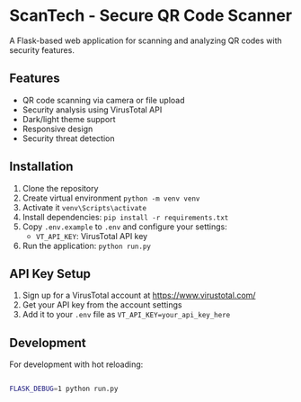 # ScanTech - Secure QR Code Scanner

A Flask-based web application for scanning and analyzing QR codes with security features.

## Features

- QR code scanning via camera or file upload
- Security analysis using VirusTotal API
- Dark/light theme support
- Responsive design
- Security threat detection

## Installation

1. Clone the repository
2. Create virtual environment `python -m venv venv`
3. Activate it `venv\Scripts\activate`
4. Install dependencies: `pip install -r requirements.txt`
5. Copy `.env.example` to `.env` and configure your settings:
   - `VT_API_KEY`: VirusTotal API key
6. Run the application: `python run.py`

## API Key Setup

1. Sign up for a VirusTotal account at https://www.virustotal.com/
2. Get your API key from the account settings
3. Add it to your `.env` file as `VT_API_KEY=your_api_key_here`

## Development

For development with hot reloading:
```bash

FLASK_DEBUG=1 python run.py


